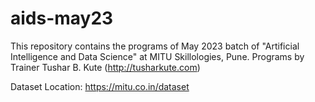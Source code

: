 # aids-may23
This repository contains the programs of May 2023 batch of "Artificial Intelligence and Data Science" at MITU Skillologies, Pune.
Programs by Trainer Tushar B. Kute (http://tusharkute.com)

Dataset Location: https://mitu.co.in/dataset
